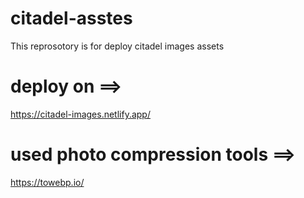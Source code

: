 # citadel-asstes
This reprosotory is for deploy citadel images assets


# deploy on ==>
https://citadel-images.netlify.app/


# used photo compression tools ==>
https://towebp.io/
